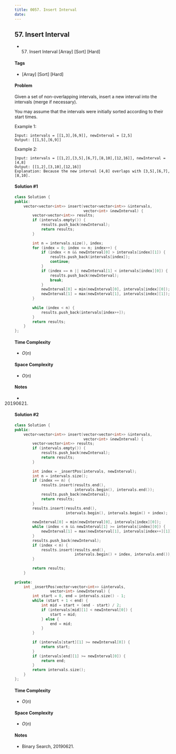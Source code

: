 ```yaml
---
title: 0057. Insert Interval
date: 
---
```


## 57. Insert Interval
- 57. Insert Interval [Array] [Sort] [Hard]

#### Tags
- [Array] [Sort] [Hard]

#### Problem
Given a set of non-overlapping intervals, insert a new interval into the intervals (merge if necessary).

You may assume that the intervals were initially sorted according to their start times.

Example 1:

    Input: intervals = [[1,3],[6,9]], newInterval = [2,5]
    Output: [[1,5],[6,9]]

Example 2:

    Input: intervals = [[1,2],[3,5],[6,7],[8,10],[12,16]], newInterval = [4,8]
    Output: [[1,2],[3,10],[12,16]]
    Explanation: Because the new interval [4,8] overlaps with [3,5],[6,7],[8,10].

#### Solution #1
``` C++
class Solution {
public:
    vector<vector<int>> insert(vector<vector<int>> &intervals, 
                               vector<int> &newInterval) {
        vector<vector<int>> results;
        if (intervals.empty()) {
            results.push_back(newInterval);
            return results;
        }
        
        int n = intervals.size(), index;
        for (index = 0; index <= n; index++) {
            if (index < n && newInterval[0] > intervals[index][1]) {
                results.push_back(intervals[index]);
                continue;
            }
            if (index == n || newInterval[1] < intervals[index][0]) {
                results.push_back(newInterval);
                break;
            }
            newInterval[0] = min(newInterval[0], intervals[index][0]);
            newInterval[1] = max(newInterval[1], intervals[index][1]);
        }
        
        while (index < n) {
            results.push_back(intervals[index++]);
        }
        return results;
    }
};
```

#### Time Complexity
- $O(n)$

#### Space Complexity
- $O(n)$

#### Notes
- 20190621.

#### Solution #2
``` C++
class Solution {
public:
    vector<vector<int>> insert(vector<vector<int>> &intervals, 
                               vector<int> &newInterval) {
        vector<vector<int>> results;
        if (intervals.empty()) {
            results.push_back(newInterval);
            return results;
        }
        
        int index = _insertPos(intervals, newInterval);
        int n = intervals.size();
        if (index == n) {
            results.insert(results.end(), 
                           intervals.begin(), intervals.end());
            results.push_back(newInterval);
            return results;
        }
        results.insert(results.end(), 
                       intervals.begin(), intervals.begin() + index);
        
        newInterval[0] = min(newInterval[0], intervals[index][0]);
        while (index < n && newInterval[1] >= intervals[index][0]) {
            newInterval[1] = max(newInterval[1], intervals[index++][1]);
        }
        results.push_back(newInterval);
        if (index < n) {
            results.insert(results.end(), 
                           intervals.begin() + index, intervals.end());
        }
        
        return results;
    }
    
private:
    int _insertPos(vector<vector<int>> &intervals, 
                vector<int> &newInterval) {
        int start = 0, end = intervals.size() - 1;
        while (start + 1 < end) {
            int mid = start + (end - start) / 2;
            if (intervals[mid][1] < newInterval[0]) {
                start = mid;
            } else {
                end = mid;
            }
        }
        
        if (intervals[start][1] >= newInterval[0]) {
            return start;
        }
        if (intervals[end][1] >= newInterval[0]) {
            return end;
        }
        return intervals.size();
    }
};
```

#### Time Complexity
- $O(n)$

#### Space Complexity
- $O(n)$

#### Notes
- Binary Search, 20190621.
